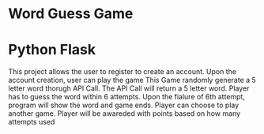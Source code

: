 # Word Guess Game
# Python Flask
This project allows the user to register to create an account. Upon the account creation, user can play the game
This Game randomly generate a 5 letter word thorugh API Call. The API Call will return a 5 letter word. 
Player has to guess the word within 6 attempts. Upon the fialure of 6th attempt, program will show the word and game ends.
Player can choose to play another game. Player will be awareded with points based on how many attempts used 
